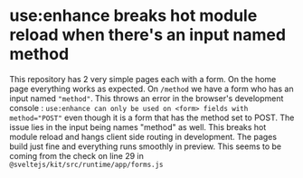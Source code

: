# use:enhance breaks hot module reload when there's an input named method

This repository has 2 very simple pages each with a form. On the home page everything works as expected. On `/method` we have a form who has an input named `"method"`. This throws an error in the browser's development console : `use:enhance can only be used on <form> fields with method="POST"` even though it is a form that has the method set to POST. The issue lies in the input being names "method" as well. This breaks hot module reload and hangs client side routing in development. The pages build just fine and everything runs smoothly in preview. This seems to be coming from the check on line 29 in `@sveltejs/kit/src/runtime/app/forms.js`